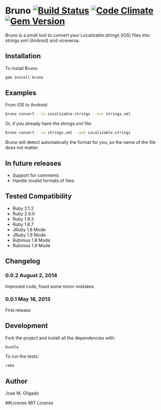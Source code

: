 # Bruno [![Build Status](https://travis-ci.org/josem/bruno.png?branch=master)](https://travis-ci.org/josem/bruno) [![Code Climate](https://codeclimate.com/github/josem/bruno.png)](https://codeclimate.com/github/josem/bruno) [![Gem Version](https://badge.fury.io/rb/bruno.svg)](http://badge.fury.io/rb/bruno)
Bruno is a small tool to convert your Localizable.strings (iOS) files into strings.xml (Android) and viceversa.

## Installation
To install Bruno:
```bash
gem install bruno
```

## Examples

From iOS to Android:
```bash
bruno convert --in Localizable.strings --out strings.xml
```

Or, if you already have the strings.xml file:
```bash
bruno convert --in strings.xml --out Localizable.strings
```

Bruno will detect automatically the format for you, so the name of the file does not matter.

## In future releases
* Support for comments
* Handle invalid formats of files

## Tested Compatibility
* Ruby 2.1.2
* Ruby 2.0.0
* Ruby 1.9.3
* Ruby 1.8.7
* JRuby 1.8 Mode
* JRuby 1.9 Mode
* Rubinius 1.8 Mode
* Rubinius 1.9 Mode

## Changelog
### 0.0.2 August 2, 2014
Improved code, fixed some minor mistakes
### 0.0.1 May 18, 2013
First release


## Development
Fork the project and install all the dependencies with:
```bash
bundle
```

To run the tests:
```bash
rake
```

## Author
José M. Gilgado

##License
MIT License
